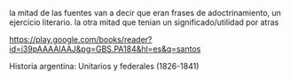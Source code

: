 la mitad de las fuentes van a decir que eran frases de adoctrinamiento, un ejercicio literario. la otra mitad que tenian un significado/utilidad por atras


https://play.google.com/books/reader?id=i39pAAAAIAAJ&pg=GBS.PA184&hl=es&q=santos



Historia argentina: Unitarios y federales (1826-1841)
